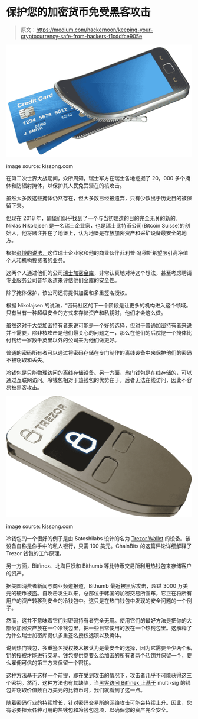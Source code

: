 # 保护您的加密货币免受黑客攻击

> 原文：<https://medium.com/hackernoon/keeping-your-cryptocurrency-safe-from-hackers-f1cddfce905e>

![](img/14a13d5adb0ad412668836639ca55c7c.png)

image source: kisspng.com

在第二次世界大战期间，众所周知，瑞士军方在瑞士各地挖掘了 20，000 多个掩体和防辐射掩体，以保护其人民免受潜在的核攻击。

虽然大多数这些掩体仍然存在，但大多数已经被遗弃，只有少数出于历史目的被保留下来。

但现在 2018 年，碉堡们似乎找到了一个与当初建造的目的完全无关的新的。Niklas Nikolajsen 是一名瑞士企业家，也是瑞士比特币公司(Bitcoin Suisse)的创始人，他将赌注押在了地堡上，认为地堡是存放加密资产和采矿设备最安全的地方。

根据[彭博的说法，](https://www.bloomberg.com/news/articles/2018-06-27/crypto-whale-s-swiss-bitcoin-bunker-wants-banks-wealthy-clients)这位瑞士企业家和他的商业伙伴菲利普·冯穆斯希望吸引高净值个人和机构投资者的业务。

这两个人通过他们的公司[瑞士加密金库](https://swisscryptovault.ch/)，非常认真地对待这个想法，甚至考虑聘请专业服务公司普华永道来评估他们金库的安全性。

除了掩体保护，该公司还将提供加密和多重签名授权。

根据 Nikolajsen 的说法，“密码社区的下一个阶段是让更多的机构进入这个领域。只有当有一种超级安全的方式来存储资产和私钥时，他们才会这么做。

虽然这对于大型加密持有者来说可能是一个好的选择，但对于普通加密持有者来说并不需要，除非核攻击是他们最关心的问题之一，那么在他们的后院挖一个掩体比付钱给一家数千英里以外的公司来为他们做更好。

普通的密码所有者可以通过将密码存储在专门制作的离线设备中来保护他们的密码不被窃取和丢失。

冷钱包是只能物理访问的离线存储设备。另一方面，热门钱包是在线存储的，可以通过互联网访问。冷钱包相对于热钱包的优势在于，后者无法在线访问，因此不容易被黑客攻击。

![](img/db6216ac0cbc7d3d0c6c29716a7fcce6.png)

image source: kisspng.com

冷钱包的一个很好的例子是由 Satoshilabs 设计的名为 [Trezor Wallet](https://trezor.io/) 的设备。该设备自称是你手中的私人银行，只需 100 美元。ChainBits 的这篇评论详细解释了 Trezor 钱包的工作原理。

另一方面，Bitfinex、北海巨妖和 Bithumb 等比特币交易所利用热钱包来存储客户的资产。

据美国消费者新闻与商业频道报道，Bithumb 最近被黑客攻击，超过 3000 万美元的硬币被盗。自攻击发生以来，总部位于韩国的加密交易所宣布，它正在将所有用户的资产转移到安全的冷钱包中。这只是在热门钱包中发现的安全问题的一个例子。

然而，这并不意味着它们对密码持有者完全无用。使用它们的最好方法是把你的大部分加密资产放在一个冷钱包里，把一些日常使用的放在一个热钱包里。这解释了为什么瑞士加密库提供多重签名授权选项以及掩体。

说到热门钱包，多重签名授权技术被认为是最安全的选择，因为它需要至少两个私钥的授权才能进行交易。钱包提供商要么给加密的所有者两个私钥并保留一个，要么雇佣可信的第三方来保留一个密钥。

这种方法基于这样一个前提，即在受到攻击的情况下，攻击者几乎不可能获得这三个密钥。然而，这种方法也有其缺陷，当[黑客访问 Bitfinex 上基于](https://www.cnbc.com/2018/06/05/cryptocurrency-exchange-bitfinex-briefly-halts-trading-after-cyber-attack.html) multi-sig 的钱包并窃取价值数百万美元的比特币时，我们就看到了这一点。

随着密码行业的持续增长，针对密码交易所的网络攻击可能会持续上升。因此，您有必要探索各种可用的热钱包和冷钱包选项，以确保您的资产完全安全。